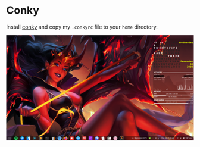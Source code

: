# Conky
Install [conky](https://github.com/brndnmtthws/conky) and copy my `.conkyrc` file to your `home` directory. 


![](image/conky_example.png)
